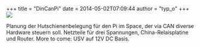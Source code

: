 +++
title = "DinCanPi"
date = 2014-05-02T07:09:44
author = "typ_o"
+++
[![](https://flipdot.org/blog/uploads/dinpi.serendipityThumb.jpg)](https://flipdot.org/blog/uploads/dinpi.jpg)  
  
Planung der Hutschienenbelegung für den Pi im Space, der via CAN diverse
Hardware steuern soll. Netzteile für drei Spannungen,
China-Relaisplatine und Router. More to come: USV auf 12V DC Basis.
